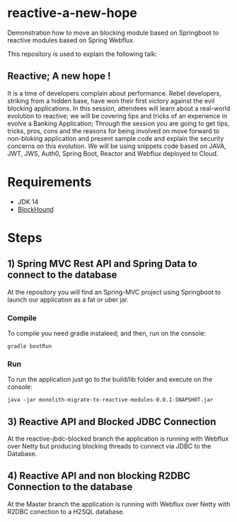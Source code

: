 # reactive-a-new-hope
Demonstration how to move an blocking module based on Springboot to reactive modules based on Spring Webflux.

This repository is used to explain the following talk:

## Reactive; A new hope !

It is a time of developers complain about performance. Rebel developers, striking from a hidden base, have won their first victory against the evil blocking applications. In this session, attendees will learn about a real-world evolution to reactive; we will be covering tips and tricks of an experience in evolve a Banking Application; Through the session you are going to get tips, tricks, pros, cons and the reasons for being involved on move forward to non-bloking application and present sample code and explain the security concerns on this evolution. We will be using snippets code based on JAVA, JWT, JWS, Auth0, Spring Boot, Reactor and Webflux deployed to Cloud.

# Requirements

- JDK 14 
- [BlockHound](https://github.com/reactor/BlockHound)

# Steps

## 1) Spring MVC Rest API and Spring Data to connect to the database

At the repository you will find an Spring-MVC project using Springboot to launch our application as a fat or uber jar.

### Compile

To compile you need gradle instaleed; and then, run on the console:

``
gradle bootRun
``

### Run

To run the application just go to the build/lib folder and execute on the console:

``
java -jar monolith-migrate-to-reactive-modules-0.0.1-SNAPSHOT.jar
``

## 3) Reactive API and Blocked JDBC Connection

At the reactive-jbdc-blocked branch the application is running with Webflux over Netty but producing blocking threads to connect via JDBC to the Database. 

## 4) Reactive API and non blocking R2DBC Connection to the database

At the Master branch the application is running with Webflux over Netty with R2DBC conection to a H2SQL database.


